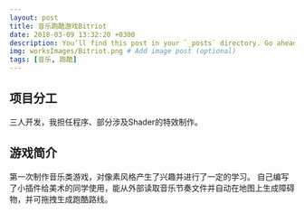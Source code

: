 ```yaml
---
layout: post
title: 音乐跑酷游戏Bitriot
date: 2018-03-09 13:32:20 +0300
description: You’ll find this post in your `_posts` directory. Go ahead and edit it and re-build the site to see your changes. # Add post description (optional)
img: worksImages/Bitriot.png # Add image post (optional)
tags: [音乐, 跑酷]
---
```

## 项目分工
三人开发，我担任程序、部分涉及Shader的特效制作。
## 游戏简介
第一次制作音乐类游戏，对像素风格产生了兴趣并进行了一定的学习。
自己编写了小插件给美术的同学使用，能从外部读取音乐节奏文件并自动在地图上生成障碍物，并可拖拽生成跑酷路线。


